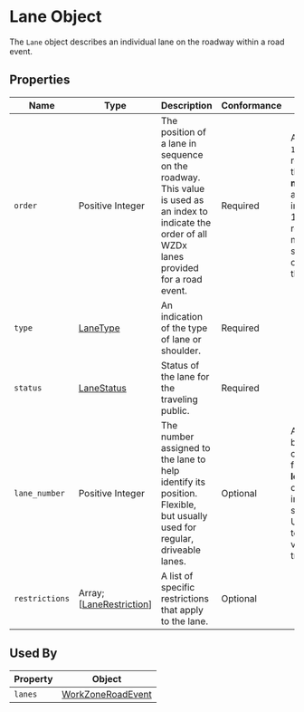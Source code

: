 # Lane Object
The `Lane` object describes an individual lane on the roadway within a road event.

## Properties
Name | Type | Description | Conformance | Notes
--- | --- | --- | --- | ---
`order` | Positive Integer | The position of a lane in sequence on the roadway. This value is used as an index to indicate the order of all WZDx lanes provided for a road event. | Required | A value of `1` must represent the **left-most** lane and an increase in 1 must represent moving a single lane over from the **left**.
`type` | [LaneType](/spec-content/enumerated-types/LaneType.md) | An indication of the type of lane or shoulder. | Required | 
`status` | [LaneStatus](/spec-content/enumerated-types/LaneStatus.md) | Status of the lane for the traveling public. | Required |
`lane_number` | Positive Integer | The number assigned to the lane to help identify its position. Flexible, but usually used for regular, driveable lanes. | Optional | Assigned by counting from the **left** edge of the improved surface. Useful for text to voice translation.
`restrictions` | Array; \[[LaneRestriction](/spec-content/objects/LaneRestriction.md)\] | A list of specific restrictions that apply to the lane. | Optional | 

## Used By
Property | Object
--- | ---
`lanes` | [WorkZoneRoadEvent](/spec-content/objects/WorkZoneRoadEvent.md)
